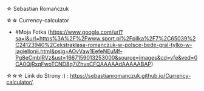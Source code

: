 ☆ Sebastian Romańczuk

☆☆ Currency-calculator

- #Moja Fotka (https://www.google.com/url?sa=i&url=https%3A%2F%2Fwww.sport.pl%2Fpilka%2F7%2C65039%2C24123940%2Cekstraklasa-romanczuk-w-polsce-bede-gral-tylko-w-jagiellonii.html&psig=AOvVaw1EefeNEuMf-Pg8eCmblRVz&ust=1667159013253000&source=images&cd=vfe&ved=0CA0QjRxqFwoTCND8q7iZhvsCFQAAAAAdAAAAABAP)



☆☆☆ Link do Strony :) : https://sebastianromanczuk.github.io/Currency-calculator/.
